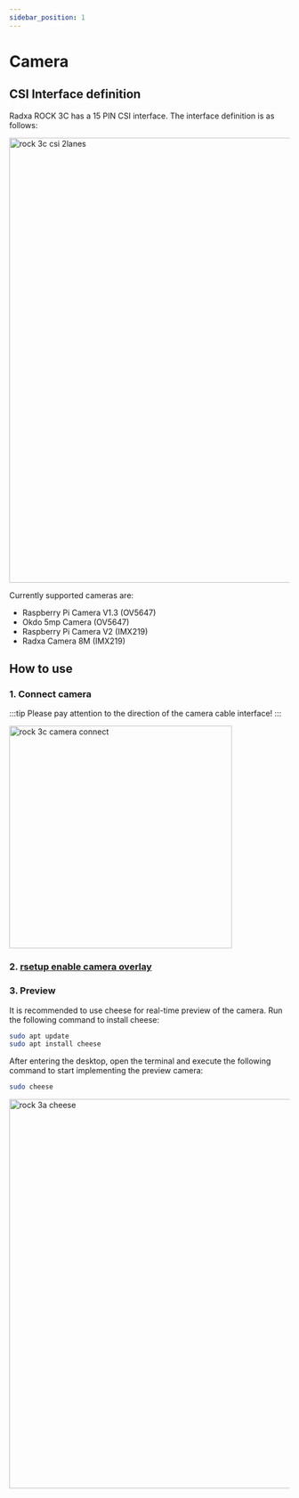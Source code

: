 ```yaml
---
sidebar_position: 1
---
```


# Camera

## CSI Interface definition

Radxa ROCK 3C has a 15 PIN CSI interface. The interface definition is as follows:

<img src="../../../img/rock3/3c/rock3c-camera-pin.webp" width = "800" alt="rock 3c csi 2lanes"/>

Currently supported cameras are:

- Raspberry Pi Camera V1.3 (OV5647)
- Okdo 5mp Camera (OV5647)
- Raspberry Pi Camera V2 (IMX219)
- Radxa Camera 8M (IMX219)

## How to use

### 1. Connect camera

:::tip
Please pay attention to the direction of the camera cable interface!
:::

<img src="../../../img/rock3/3c/rock3c-camera-connect.webp" width = "400" alt="rock 3c camera connect"/>

### 2. [rsetup enable camera overlay](../os-config/rsetup)

### 3. Preview

It is recommended to use cheese for real-time preview of the camera. Run the following command to install cheese:

```bash
sudo apt update
sudo apt install cheese
```

After entering the desktop, open the terminal and execute the following command to start implementing the preview camera:

```bash
sudo cheese
```

<img src="../../../img/rock3/3a/rock3a-cheese.webp" width = "700" alt="rock 3a cheese" />
